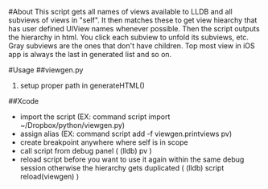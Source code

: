 #About
This script gets all names of views available to LLDB and all subviews of views in "self". It then matches these to get view hiearchy that has user defined UIView names whenever possible. Then the script outputs the hierarchy in html. You click each subview to unfold its subviews, etc. Gray subviews are the ones that don't have children. Top most view in iOS app is always the last in generated list and so on.

#Usage
##viewgen.py
1) setup proper path in generateHTML()

##Xcode
- import the script (EX: command script import ~/Dropbox/python/viewgen.py)
- assign alias (EX: command script add -f viewgen.printviews pv)
- create breakpoint anywhere where self is in scope
- call script from debug panel ( (lldb) pv )
- reload script before you want to use it again within the same debug session otherwise the hierarchy gets duplicated ( (lldb) script reload(viewgen) )